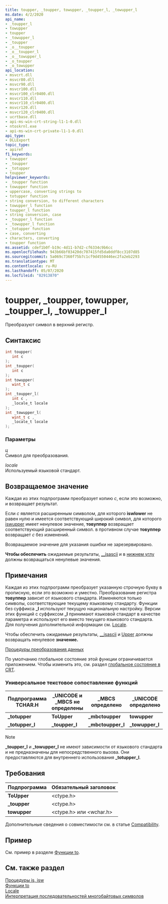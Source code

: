 ```yaml
---
title: toupper, _toupper, towupper, _toupper_l, _towupper_l
ms.date: 4/2/2020
api_name:
- _toupper_l
- towupper
- toupper
- _towupper_l
- _toupper
- _o__toupper
- _o__toupper_l
- _o__towupper_l
- _o_toupper
- _o_towupper
api_location:
- msvcrt.dll
- msvcr80.dll
- msvcr90.dll
- msvcr100.dll
- msvcr100_clr0400.dll
- msvcr110.dll
- msvcr110_clr0400.dll
- msvcr120.dll
- msvcr120_clr0400.dll
- ucrtbase.dll
- api-ms-win-crt-string-l1-1-0.dll
- ntoskrnl.exe
- api-ms-win-crt-private-l1-1-0.dll
api_type:
- DLLExport
topic_type:
- apiref
f1_keywords:
- towupper
- _toupper
- _totupper
- toupper
helpviewer_keywords:
- _toupper function
- towupper function
- uppercase, converting strings to
- totupper function
- string conversion, to different characters
- towupper_l function
- toupper_l function
- string conversion, case
- _toupper_l function
- _towupper_l function
- _totupper function
- case, converting
- characters, converting
- toupper function
ms.assetid: cdef1b0f-b19c-4d11-b7d2-cf6334c9b6cc
ms.openlocfilehash: 943b66bf03420dc707415fd5da0ddf8cc3107d85
ms.sourcegitcommit: 5a069c7360f75b7c1cf9d4550446ec2fa2eb2293
ms.translationtype: MT
ms.contentlocale: ru-RU
ms.lasthandoff: 05/07/2020
ms.locfileid: "82913870"
---
```

# <a name="toupper-_toupper-towupper-_toupper_l-_towupper_l"></a>toupper, _toupper, towupper, _toupper_l, _towupper_l

Преобразуют символ в верхний регистр.

## <a name="syntax"></a>Синтаксис

```C
int toupper(
   int c
);
int _toupper(
   int c
);
int towupper(
   wint_t c
);
int _toupper_l(
   int c ,
   _locale_t locale
);
int _towupper_l(
   wint_t c ,
   _locale_t locale
);
```

### <a name="parameters"></a>Параметры

*ц*<br/>
Символ для преобразования.

*locale*<br/>
Используемый языковой стандарт.

## <a name="return-value"></a>Возвращаемое значение

Каждая из этих подпрограмм преобразует копию *c*, если это возможно, и возвращает результат.

Если *c* является расширенным символом, для которого **iswlower** не равен нулю и имеется соответствующий широкий символ, для которого [iswupper](isupper-isupper-l-iswupper-iswupper-l.md) имеет ненулевое значение, **товуппер** возвращает соответствующий расширенный символ. в противном случае **товуппер** возвращает *c* без изменений.

Возвращаемое значение для указания ошибки не зарезервировано.

**Чтобы обеспечить** ожидаемые результаты, [__isascii](isascii-isascii-iswascii.md) и в [нижнем углу](islower-iswlower-islower-l-iswlower-l.md) должны возвращаться ненулевые значения.

## <a name="remarks"></a>Примечания

Каждая из этих подпрограмм преобразует указанную строчную букву в прописную, если это возможно и уместно. Преобразование регистра **товуппер** зависит от языкового стандарта. Изменяются только символы, соответствующие текущему языковому стандарту. Функции без суффикса **_l** используют текущую национальную настройку. Версии этих функций с суффиксом **_l** принимают языковой стандарт в качестве параметра и используют его вместо текущего языкового стандарта. Для получения дополнительной информации см. [Locale](../../c-runtime-library/locale.md).

Чтобы обеспечить ожидаемые результаты, [__isascii](isascii-isascii-iswascii.md) и [Upper](isupper-isupper-l-iswupper-iswupper-l.md) должны возвращать ненулевое **значение.**

[Процедуры преобразования данных](../../c-runtime-library/data-conversion.md)

По умолчанию глобальное состояние этой функции ограничивается приложением. Чтобы изменить это, см. раздел [глобальное состояние в CRT](../global-state.md).

### <a name="generic-text-routine-mappings"></a>Универсальное текстовое сопоставление функций

|Подпрограмма TCHAR.H|_UNICODE и _MBCS не определены|_MBCS определено|_UNICODE определено|
|---------------------|------------------------------------|--------------------|-----------------------|
|**_totupper**|**ToUpper**|**_mbctoupper**|**towupper**|
|**_totupper_l**|**_toupper_l**|**_mbctoupper_l**|**_towupper_l**|

> [!NOTE]
> **_toupper_l** и **_towupper_l** не имеют зависимости от языкового стандарта и не предназначены для непосредственного вызова. Они предоставляются для внутреннего использования **_totupper_l**.

## <a name="requirements"></a>Требования

|Подпрограмма|Обязательный заголовок|
|-------------|---------------------|
|**ToUpper**|\<ctype.h>|
|**_toupper**|\<ctype.h>|
|**towupper**|\<ctype.h> или \<wchar.h>|

Дополнительные сведения о совместимости см. в статье [Compatibility](../../c-runtime-library/compatibility.md).

## <a name="example"></a>Пример

См. пример в разделе [Функции to](../../c-runtime-library/to-functions.md).

## <a name="see-also"></a>См. также раздел

[Процедуры is, isw](../../c-runtime-library/is-isw-routines.md)<br/>
[Функции to](../../c-runtime-library/to-functions.md)<br/>
[Locale](../../c-runtime-library/locale.md)<br/>
[Интерпретация последовательностей многобайтовых символов](../../c-runtime-library/interpretation-of-multibyte-character-sequences.md)<br/>
